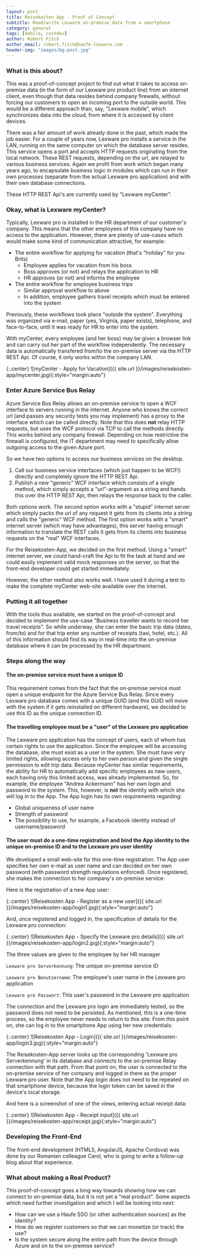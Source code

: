 ```yaml
---
layout: post
title: Reisekosten App - Proof of Concept
subtitle: Read/write Lexware on-premise data from a smartphone
category: general
tags: [mobile, custdev]
author: Robert Fitch
author_email: robert.fitch@haufe-lexware.com
header-img: "images/bg-post.jpg"
---
```


### What is this about?

This was a proof-of-concept project to find out what it takes to access on-premise data (in the form of our Lexware pro product line) from an internet client, even though that data resides behind company firewalls, without forcing our customers to open an incoming port to the outside world. This would be a different approach than, say, "Lexware mobile", which synchronizes data into the cloud, from where it is accessed by client devices.

There was a fair amount of work already done in the past, which made the job easier. For a couple of years now, Lexware pro installs a service in the LAN, running on the same computer on which the database server resides. This service opens a port and accepts HTTP requests originating from the local network. These REST requests, depending on the url, are relayed to various business services. Again we profit from work which began many years ago, to encapsulate  business logic in modules which can run in their own processes (separate from the actual Lexware pro application) and with their own database connections.

These HTTP REST Api's are currently used by "Lexware myCenter".

### Okay, what is Lexware myCenter?

Typically, Lexware pro is installed in the HR department of our customer's company. This means that the other employees of this company have no access to the application. However, there are plenty of use-cases which would make some kind of communication attractive, for example:

- The entire workflow for applying for vacation (that's "holiday" for you Brits)
	- Employee applies for vacation from his boss
	- Boss approves (or not) and relays the application to HR
	- HR approves (or not) and informs the employee
&nbsp;
- The entire workflow for employee business trips
	- Similar approval workflow to above
	- In addition, employee gathers travel receipts which must be entered into the system

Previously, these workflows took place "outside the system". Everything was organized via e-mail, paper (yes, Virginia, paper exists), telephone, and face-to-face, until it was ready for HR to enter into the system.

With myCenter, every employee (and her boss) may be given a browser link and can carry out her part of the workflow independently. The necessary data is automatically transfered from/to the on-premise server via the HTTP REST Api. Of course, it only works within the company LAN.

{:.center}
![myCenter - Apply for Vacation]({{ site.url }}/images/reisekosten-app/mycenter.jpg){:style="margin:auto"}


### Enter Azure Service Bus Relay

Azure Service Bus Relay allows an on-premise service to open a WCF interface to servers running in the internet. Anyone who knows the correct url (and passes any security tests you may implement) has a proxy to the interface which can be called directly. Note that this does **not** relay HTTP requests, but uses the WCF protocol via TCP to call the methods directly. This works behind any company firewall. Depending on how restrictive the firewall is configured, the IT department may need to specifically allow outgoing access to the given Azure port. 

So we have two options to access our business services on the desktop.

1. Call our business service interfaces (which just happen to be WCF!) directly and completely ignore the HTTP REST Api.
2. Publish a new "generic" WCF interface which consists of a single method, which simply accepts a "url"-argument as a string and hands this over the HTTP REST Api, then relays the response back to the caller.

Both options work. The second option works with a "stupid" internet server which simply packs the url of any request it gets from its clients into a string and calls the "generic" WCF method. The first option works with a "smart" internet server (which may have advantages), this server having enough information to translate the REST calls it gets from its clients into business requests on the "real" WCF interfaces.
 
For the Reisekosten-App, we decided on the first method. Using a "smart" internet server, we could hand-craft the Api to fit the task at hand and we could easily implement valid mock responses on the server, so that the front-end developer could get started immediately.

However, the other method also works well. I have used it during a test to make the complete myCenter web-site available over the internet.

### Putting it all together

With the tools thus available, we started on the proof-of-concept and decided to implement the use-case "Business traveller wants to record her travel receipts". So while underway, she can enter the basic trip data (dates, from/to) and for that trip enter any number of receipts (taxi, hotel, etc.). All of this information should find its way in real-time into the on-premise database where it can be processed by the HR department.

### Steps along the way

#### The on-premise service must have a unique ID
This requirement comes from the fact that the on-premise service must open a unique endpoint for the Azure Service Bus Relay. Since every Lexware pro database comes with a unique GUID (and this GUID will move with the system if it gets reinstalled on different hardware), we decided to use this ID as the unique connection ID.
 
#### The travelling employee must be a "user" of the Lexware pro application
The Lexware pro application has the concept of users, each of whom has certain rights to use the application. Since the employee will be accessing the database, she must exist as a user in the system. She must have very limited rights, allowing access only to her own person and given the single permission to edit trip data. Because myCenter has similar requirements, the ability for HR to automatically add specific employees as new users, each having only this limited access, was already implemented. So, for example, the employee "Andrea Ackermann" has her own login and password to the system. This, however, is **not** the identity with which she will log in to the App. The App login has its own requirements regarding:

- Global uniqueness of user name
- Strength of password
- The possibility to use, for example, a Facebook identity instead of username/password
 
#### The user must do a one-time registration and bind the App identity to the unique on-premise ID and to the Lexware pro user identity

We developed a small web-site for this one-time registration. The App user specifies her own e-mail as user name and can decided on her own password (with password strength regulations enforced). Once registered, she makes the connection to her company's on-premise service:

Here is the registration of a new App user:

{:.center}
![Reisekosten App - Register as a new user]({{ site.url }}/images/reisekosten-app/login1.jpg){:style="margin:auto"}

And, once registered and logged in, the specification of details for the Lexware pro connection:

{:.center}
![Reisekosten App - Specify the Lexware pro details]({{ site.url }}/images/reisekosten-app/login2.jpg){:style="margin:auto"}
 
The three values are given to the employee by her HR manager

`Lexware pro Serverkennung`: The unique on-premise service ID

`Lexware pro Benutzername`: The employee's user name in the Lexware pro application

`Lexware pro Passwort`: This user's password in the Lexware pro application

The connection and the Lexware pro login are immediately tested, so the password does not need to be persisted. As mentioned, this is a one-time process, so the employee never needs to return to this site. From this point on, she can log in to the smartphone App using her new credentials:

{:.center}
![Reisekosten App - Login]({{ site.url }}/images/reisekosten-app/login3.jpg){:style="margin:auto"}

The Reisekosten-App server looks up the corresponding 'Lexware pro Serverkennung' in its database and connects to the on-premise Relay connection with that path. From that point on, the user is connected to the on-premise service of her company and logged in there as the proper Lexware pro user. Note that the App login does not need to be repeated on that smartphone device, because the login token can be saved in the device's local storage.

And here is a screenshot of one of the views, entering actual receipt data:

{:.center}
![Reisekosten App - Receipt input]({{ site.url }}/images/reisekosten-app/receipt.jpg){:style="margin:auto"}

### Developing the Front-End

The front-end development (HTML5, AngularJS, Apache Cordova) was done by our Romanian colleague Carol, who is going to write a follow-up blog about that experience.

### What about making a Real Product?

This proof-of-concept goes a long way towards showing how we can connect to on-premise data, but it is not yet a "real product". Some aspects which need further investigation and which I will be looking into next:

- How can we use a Haufe SSO (or other authentication sources) as the identity?
- How do we register customers so that we can monetize (or track) the use?
- Is the system secure along the entire path from the device through Azure and on to the on-premise service?

